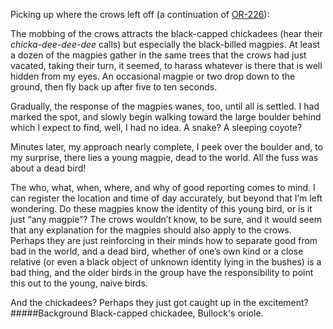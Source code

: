 Picking up where the crows left off (a continuation of [OR-226](http://listeningtoacontinentsing.com/recording.php?page=OR-226)):

The mobbing of the crows attracts the black-capped chickadees (hear their _chicka-dee-dee-dee_ calls) but especially the black-billed magpies. At least a dozen of the magpies gather in the same trees that the crows had just vacated, taking their turn, it seemed, to harass whatever is there that is well hidden from my eyes. An occasional magpie or two drop down to the ground, then fly back up after five to ten seconds.

Gradually, the response of the magpies wanes, too, until all is settled. I had marked the spot, and slowly begin walking toward the large boulder behind which I expect to find, well, I had no idea. A snake? A sleeping coyote? 

Minutes later, my approach nearly complete, I peek over the boulder and, to my surprise, there lies a young magpie, dead to the world. All the fuss was about a dead bird! 

The who, what, when, where, and why of good reporting comes to mind. I can register the location and time of day accurately, but beyond that I’m left wondering. Do these magpies know the identity of this young bird, or is it just “any magpie”? The crows wouldn’t know, to be sure, and it would seem that any explanation for the magpies should also apply to the crows. Perhaps they are just reinforcing in their minds how to separate good from bad in the world, and a dead bird, whether of one’s own kind or a close relative (or even a black object of unknown identity lying in the bushes) is a bad thing, and the older birds in the group have the responsibility to point this out to the young, naive birds. 

And the chickadees? Perhaps they just got caught up in the excitement?
#####Background
Black-capped chickadee, Bullock's oriole.
